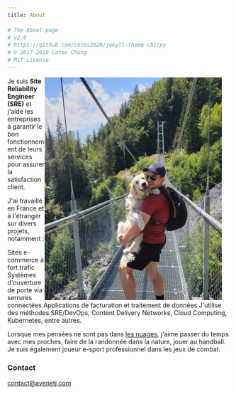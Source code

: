 ```yaml
---
title: About

# The About page
# v2.0
# https://github.com/cotes2020/jekyll-theme-chirpy
# © 2017-2019 Cotes Chung
# MIT License
---
```


<img src="../assets/img/julien.jpeg" alt="Texte alternatif" align="right" width="400" style="margin-right: 20px;">



Je suis **Site Reliability Engineer (SRE)** et j'aide les entreprises à garantir le bon fonctionnement de leurs services pour assurer la satisfaction client.

J'ai travaillé en France et à l'étranger sur divers projets, notamment :

Sites e-commerce à fort trafic
Systèmes d'ouverture de porte via serrures connectées
Applications de facturation et traitement de données
J'utilise des méthodes SRE/DevOps, Content Delivery Networks, Cloud Computing, Kubernetes, entre autres.

Lorsque mes pensées ne sont pas dans [les nuages](https://fr.wikipedia.org/wiki/Cloud_computing), j'aime passer du temps avec mes proches, faire de la randonnée dans la nature, jouer au handball. Je suis également joueur e-sport professionnel dans les jeux de combat.


### Contact

[contact@avenetj.com](mailto:contact@avenetj.com)

